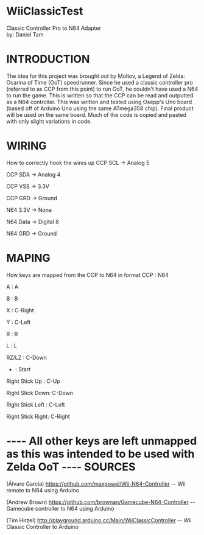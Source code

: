 WiiClassicTest
==============
Classic Controller Pro to N64 Adapter  
by: Daniel Tam

INTRODUCTION
===============================
The idea for this project was brought out by Moltov, a Legend of Zelda: Ocarina of Time (OoT) speedrunner.
Since he used a classic controller pro (referred to as CCP from this point) to run OoT, he couldn't have used a N64 to run the game.
This is written so that the CCP can be read and outputted as a N64 controller.
This was written and tested using Osepp's Uno board (based off of Arduino Uno using the same ATmega358 chip).
Final product will be used on the same board.
Much of the code is copied and pasted with only slight variations in code.

WIRING
===============================

How to correctly hook the wires up
CCP SCL -> Analog 5

CCP SDA -> Analog 4

CCP VSS -> 3.3V

CCP GRD -> Ground

N64 3.3V -> None

N64 Data -> Digital 8

N64 GRD -> Ground

MAPING
============
How keys are mapped from the CCP to N64 in format CCP : N64

A : A

B : B

X : C-Right

Y : C-Left

R : R

L : L

RZ/LZ : C-Down

+ : Start

Right Stick Up : C-Up

Right Stick Down: C-Down

Right Stick Left : C-Left

Right Stick Right: C-Right

---- All other keys are left unmapped as this was intended to be used with Zelda OoT ----
SOURCES
================================
(Álvaro García) https://github.com/maxpowel/Wii-N64-Controller  -- Wii remote to N64 using Arduino

(Andrew Brown) https://github.com/brownan/Gamecube-N64-Controller -- Gamecube controller to N64 using Arduino

(Tim Hirzel) http://playground.arduino.cc/Main/WiiClassicController -- Wii Classic Controller to Arduino

